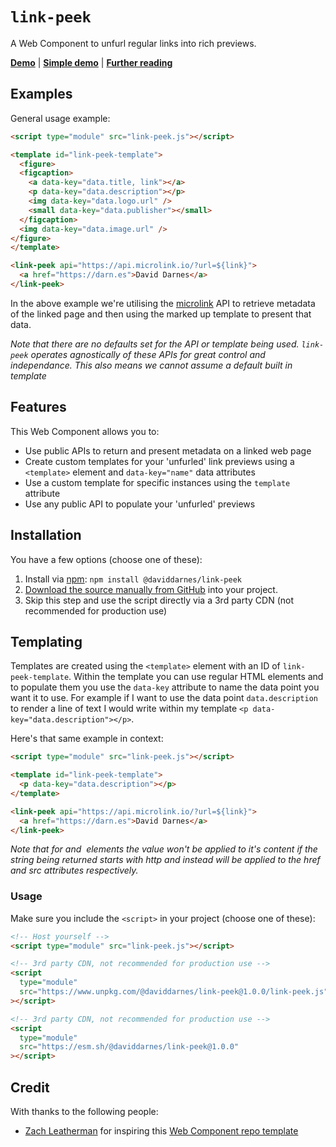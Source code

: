 # `link-peek`

A Web Component to unfurl regular links into rich previews.

**[Demo](https://daviddarnes.github.io/link-peek/demo.html)** | **[Simple demo](https://daviddarnes.github.io/link-peek/demo-simple-example.html)** | **[Further reading](https://darn.es/link-peek-web-component/)**

## Examples

General usage example:

```html
<script type="module" src="link-peek.js"></script>

<template id="link-peek-template">
  <figure>
  <figcaption>
    <a data-key="data.title, link"></a>
    <p data-key="data.description"></p>
    <img data-key="data.logo.url" />
    <small data-key="data.publisher"></small>
  </figcaption>
  <img data-key="data.image.url" />
</figure>
</template>

<link-peek api="https://api.microlink.io/?url=${link}">
  <a href="https://darn.es">David Darnes</a>
</link-peek>
```

In the above example we're utilising the [microlink](https://microlink.io) API to retrieve metadata of the linked page and then using the marked up template to present that data.

_Note that there are no defaults set for the API or template being used. `link-peek` operates agnostically of these APIs for great control and independance. This also means we cannot assume a default built in template_

## Features

This Web Component allows you to:

- Use public APIs to return and present metadata on a linked web page
- Create custom templates for your 'unfurled' link previews using a `<template>` element and `data-key="name"` data attributes
- Use a custom template for specific instances using the `template` attribute
- Use any public API to populate your 'unfurled' previews

## Installation

You have a few options (choose one of these):

1. Install via [npm](https://www.npmjs.com/package/@daviddarnes/link-peek): `npm install @daviddarnes/link-peek`
1. [Download the source manually from GitHub](https://github.com/daviddarnes/link-peek/releases) into your project.
1. Skip this step and use the script directly via a 3rd party CDN (not recommended for production use)

## Templating

Templates are created using the `<template>` element with an ID of `link-peek-template`. Within the template you can use regular HTML elements and to populate them you use the `data-key` attribute to name the data point you want it to use. For example if I want to use the data point `data.description` to render a line of text I would write within my template `<p data-key="data.description"></p>`.

Here's that same example in context:

```html
<script type="module" src="link-peek.js"></script>

<template id="link-peek-template">
  <p data-key="data.description"></p>
</template>

<link-peek api="https://api.microlink.io/?url=${link}">
  <a href="https://darn.es">David Darnes</a>
</link-peek>
```

_Note that for <a> and <img> elements the value won't be applied to it's content if the string being returned starts with http and instead will be applied to the href and src attributes respectively._

### Usage

Make sure you include the `<script>` in your project (choose one of these):

```html
<!-- Host yourself -->
<script type="module" src="link-peek.js"></script>
```

```html
<!-- 3rd party CDN, not recommended for production use -->
<script
  type="module"
  src="https://www.unpkg.com/@daviddarnes/link-peek@1.0.0/link-peek.js"
></script>
```

```html
<!-- 3rd party CDN, not recommended for production use -->
<script
  type="module"
  src="https://esm.sh/@daviddarnes/link-peek@1.0.0"
></script>
```

## Credit

With thanks to the following people:

- [Zach Leatherman](https://zachleat.com) for inspiring this [Web Component repo template](https://github.com/daviddarnes/link-peek)
